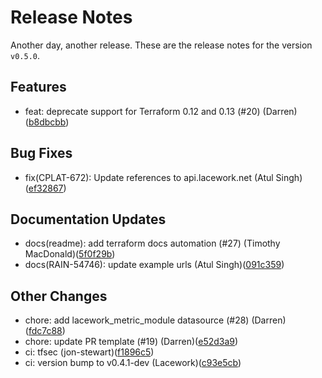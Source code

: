 # Release Notes
Another day, another release. These are the release notes for the version `v0.5.0`.

## Features
* feat: deprecate support for Terraform 0.12 and 0.13 (#20) (Darren)([b8dbcbb](https://github.com/lacework/terraform-aws-ecs-agent/commit/b8dbcbbeb6123fa9482536d5a83e2017fb2e6ef9))
## Bug Fixes
* fix(CPLAT-672): Update references to api.lacework.net (Atul Singh)([ef32867](https://github.com/lacework/terraform-aws-ecs-agent/commit/ef32867495a9e661ce77d9ec45f492cd772b8696))
## Documentation Updates
* docs(readme): add terraform docs automation (#27) (Timothy MacDonald)([5f0f29b](https://github.com/lacework/terraform-aws-ecs-agent/commit/5f0f29b87cac7d36a90a6f16f3409edb530ed18d))
* docs(RAIN-54746): update example urls (Atul Singh)([091c359](https://github.com/lacework/terraform-aws-ecs-agent/commit/091c359238dc4e19d46dc8083712f8d13f94dbfa))
## Other Changes
* chore: add lacework_metric_module datasource (#28) (Darren)([fdc7c88](https://github.com/lacework/terraform-aws-ecs-agent/commit/fdc7c88f57b681b3902112c68165e56277cb0a6f))
* chore: update PR template (#19) (Darren)([e52d3a9](https://github.com/lacework/terraform-aws-ecs-agent/commit/e52d3a91b6493c5a0b66e5bde9c5ac6be7c41d23))
* ci: tfsec (jon-stewart)([f1896c5](https://github.com/lacework/terraform-aws-ecs-agent/commit/f1896c54e0a87ef99d943dd0118ccb122484d579))
* ci: version bump to v0.4.1-dev (Lacework)([c93e5cb](https://github.com/lacework/terraform-aws-ecs-agent/commit/c93e5cb08e2c66367db4350cf25a23b90711c43c))
